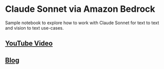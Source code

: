 # Claude Sonnet via Amazon Bedrock
Sample notebook to explore how to work with Claude Sonnet for text to text and vision to text use-cases.

## [YouTube Video](https://www.youtube.com/watch?v=8aMJUV0qhow&t=612s)

## [Blog](https://ram-vegiraju.medium.com/image-to-text-with-claude-3-sonnet-4859e614228d)
